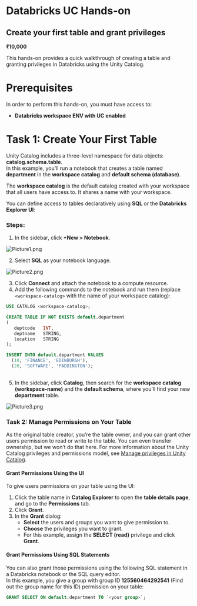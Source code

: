 # Databricks UC Hands-on  
## Create your first table and grant privileges  

**₹10,000**



This hands-on provides a quick walkthrough of creating a table and granting privileges in Databricks using the Unity Catalog.

# Prerequisites  

In order to perform this hands-on, you must have access to:  
- **Databricks workspace ENV with UC enabled**  


# Task 1: Create Your First Table  

Unity Catalog includes a three-level namespace for data objects: **catalog.schema.table**.  
In this example, you’ll run a notebook that creates a table named **department** in the **workspace catalog** and **default schema (database)**.  

The **workspace catalog** is the default catalog created with your workspace that all users have access to. It shares a name with your workspace.  

You can define access to tables declaratively using **SQL** or the **Databricks Explorer UI**:  

### Steps:  

1. In the sidebar, click **+New > Notebook**.  


![Picture1.png](https://docs-api.cloudlabs.ai/repos/raw.githubusercontent.com/CloudLabs-AI/Lab-Guide/main/50444Hp6LnYDC/images/Picture1.png?token=8b2t1Sg45N8JBe8QNwBlyhJq)


2. Select **SQL** as your notebook language.  


![Picture2.png](https://docs-api.cloudlabs.ai/repos/raw.githubusercontent.com/CloudLabs-AI/Lab-Guide/main/50444Hp6LnYDC/images/Picture2.png?token=8b2t1Sg45N8JBe8QNwBlyhJq)



3. Click **Connect** and attach the notebook to a compute resource.  
4. Add the following commands to the notebook and run them (replace `<workspace-catalog>` with the name of your workspace catalog):  

```sql
USE CATALOG <workspace-catalog>;

CREATE TABLE IF NOT EXISTS default.department
(
   deptcode   INT,
   deptname   STRING,
   location   STRING
);

INSERT INTO default.department VALUES
  (10, 'FINANCE', 'EDINBURGH'),
  (20, 'SOFTWARE', 'PADDINGTON');
  
```

5. In the sidebar, click **Catalog**, then search for the **workspace catalog (workspace-name)** and the **default schema**, where you’ll find your new **department** table.


![Picture3.png](https://docs-api.cloudlabs.ai/repos/raw.githubusercontent.com/CloudLabs-AI/Lab-Guide/main/50444Hp6LnYDC/images/Picture3.png?token=8b2t1Sg45N8JBe8QNwBlyhJq)




### Task 2: Manage Permissions on Your Table

As the original table creator, you’re the table owner, and you can grant other users permission to read or write to the table. You can even transfer ownership, but we won’t do that here. For more information about the Unity Catalog privileges and permissions model, see [Manage privileges in Unity Catalog](https://docs.databricks.com/en/data-governance/unity-catalog/manage-privileges.html).

#### Grant Permissions Using the UI

To give users permissions on your table using the UI:

1. Click the table name in **Catalog Explorer** to open the **table details page**, and go to the **Permissions** tab.
2. Click **Grant**.
3. In the **Grant** dialog:
   - **Select** the users and groups you want to give permission to.
   - **Choose** the privileges you want to grant.  
   - For this example, assign the **SELECT (read)** privilege and click **Grant**.

#### Grant Permissions Using SQL Statements

You can also grant those permissions using the following SQL statement in a Databricks notebook or the SQL query editor.  
In this example, you give a group with group ID **125560464292541** (Find out the group name for this ID) permission on your table:



```sql
GRANT SELECT ON default.department TO `<your group>`;
```




  
  
  
